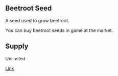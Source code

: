## Beetroot Seed

A seed used to grow beetroot.

You can buy beetroot seeds in game at the market.

## Supply

Unlimited

[Link](https://docs.sunflower-land.com/player-guides/crop-farming)
